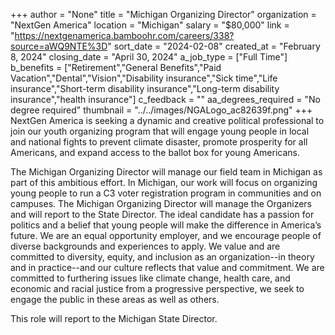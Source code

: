 +++
author = "None"
title = "Michigan Organizing Director"
organization = "NextGen America"
location = "Michigan"
salary = "$80,000"
link = "https://nextgenamerica.bamboohr.com/careers/338?source=aWQ9NTE%3D"
sort_date = "2024-02-08"
created_at = "February 8, 2024"
closing_date = "April 30, 2024"
a_job_type = ["Full Time"]
b_benefits = ["Retirement","General Benefits","Paid Vacation","Dental","Vision","Disability insurance","Sick time","Life insurance","Short-term disability insurance","Long-term disability insurance","health insurance"]
c_feedback = ""
aa_degrees_required = "No degree required"
thumbnail = "../../images/NGALogo_ac82639f.png"
+++
NextGen America is seeking a dynamic and creative political professional to join our youth organizing program that will engage young people in local and national fights to prevent climate disaster, promote prosperity for all Americans, and expand access to the ballot box for young Americans. 

The Michigan Organizing Director will manage our field team in Michigan as part of this ambitious effort. In Michigan, our work will focus on organizing young people to run a C3 voter registration program in communities and on campuses. The Michigan Organizing Director will manage the Organizers and will report to the State Director. 
The ideal candidate has a passion for politics and a belief that young people will make the difference in America’s future. We are an equal opportunity employer, and we encourage people of diverse backgrounds and experiences to apply. We value and are committed to diversity, equity, and inclusion as an organization--in theory and in practice--and our culture reflects that value and commitment. We are committed to furthering issues like climate change, health care, and economic and racial justice from a progressive perspective, we seek to engage the public in these areas as well as others. 

This role will report to the Michigan State Director. 